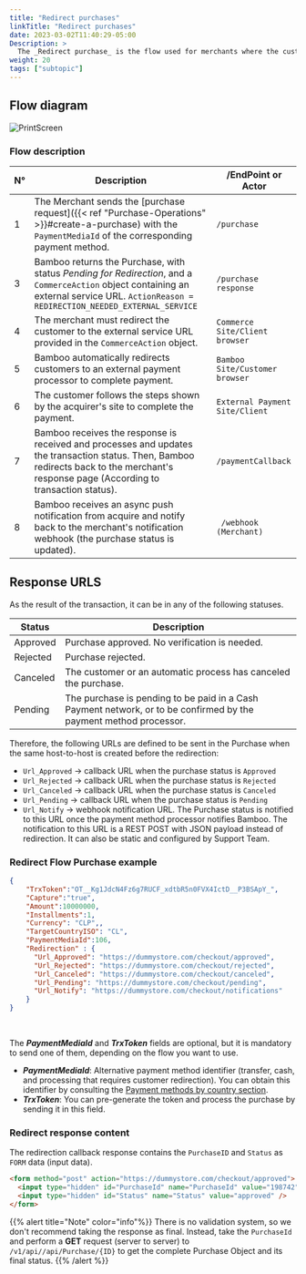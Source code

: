 ```yaml
---
title: "Redirect purchases"
linkTitle: "Redirect purchases"
date: 2023-03-02T11:40:29-05:00
Description: >
  The _Redirect purchase_ is the flow used for merchants where the customer needs to be redirected to an external page to complete the payment.
weight: 20
tags: ["subtopic"]
---
```


## Flow diagram
![PrintScreen](/assets/RedirectPurchaseFlow_en.png)

### Flow description

| N° | Description | /EndPoint or Actor |
|---|---|---|
| 1 | The Merchant sends the [purchase request]({{< ref "Purchase-Operations" >}}#create-a-purchase) with the `PaymentMediaId` of the corresponding payment method.  | `/purchase` |
| 3 | Bamboo returns the Purchase, with status _Pending for Redirection_, and a `CommerceAction` object containing an external service URL. `ActionReason = REDIRECTION_NEEDED_EXTERNAL_SERVICE` | `/purchase response` |
| 4 | The merchant must redirect the customer to the external service URL provided in the `CommerceAction` object. | `Commerce Site/Client browser` |
| 5 | Bamboo automatically redirects customers to an external payment processor to complete payment. | `Bamboo Site/Customer browser` |
| 6 | The customer follows the steps shown by the acquirer's site to complete the payment. | `External Payment Site/Client` |
| 7 | Bamboo receives the response is received and processes and updates the transaction status. Then, Bamboo redirects back to the merchant's response page (According to transaction status). | `/paymentCallback` |
| 8 | Bamboo receives an async push notification from acquire and notify back to the merchant's notification webhook (the purchase status is updated). |` /webhook (Merchant)` |

## Response URLS
As the result of the transaction, it can be in any of the following statuses.

| Status | Description |
|---|---|
| Approved | Purchase approved. No verification is needed. |
| Rejected | Purchase rejected. |
| Canceled | The customer or an automatic process has canceled the purchase. |
| Pending | The purchase is pending to be paid in a Cash Payment network, or to be confirmed by the payment method processor. |

Therefore, the following URLs are defined to be sent in the Purchase when the same host-to-host is created before the redirection: 

* `Url_Approved` → callback URL when the purchase status is `Approved` 
* `Url_Rejected` → callback URL when the purchase status is `Rejected` 
* `Url_Canceled` → callback URL when the purchase status is `Canceled` 
* `Url_Pending`  → callback URL when the purchase status is `Pending` 
* `Url_Notify`   → webhook notification URL. The Purchase status is notified to this URL once the payment method processor notifies Bamboo. The notification to this URL is a REST POST with JSON payload instead of redirection. It can also be static and configured by Support Team.

### Redirect Flow Purchase example

```json
{
    "TrxToken":"OT__Kg1JdcN4Fz6g7RUCF_xdtbR5n0FVX4IctD__P3BSApY_",
    "Capture":"true",
    "Amount":10000000,
    "Installments":1,
    "Currency": "CLP",,
    "TargetCountryISO": "CL",
    "PaymentMediaId":106,
    "Redirection" : {
      "Url_Approved": "https://dummystore.com/checkout/approved",
      "Url_Rejected": "https://dummystore.com/checkout/rejected",
      "Url_Canceled": "https://dummystore.com/checkout/canceled",
      "Url_Pending": "https://dummystore.com/checkout/pending",
      "Url_Notify": "https://dummystore.com/checkout/notifications"
    }
}
```
<br>

The _**PaymentMediaId**_ and _**TrxToken**_ fields are optional, but it is mandatory to send one of them, depending on the flow you want to use.

* _**PaymentMediaId**_: Alternative payment method identifier (transfer, cash, and processing that requires customer redirection). You can obtain this identifier by consulting the [Payment methods by country section](/docs/payment-methods.html).
* _**TrxToken**_: You can pre-generate the token and process the purchase by sending it in this field.

### Redirect response content
The redirection callback response contains the `PurchaseID` and `Status` as `FORM` data (input data).

```html
<form method="post" action="https://dummystore.com/checkout/approved">
  <input type="hidden" id="PurchaseId" name="PurchaseId" value="198742" />
  <input type="hidden" id="Status" name="Status" value="approved" />
</form>
```

{{% alert title="Note" color="info"%}}
There is no validation system, so we don't recommend taking the response as final. Instead, take the `PurchaseId` and perform a **GET** request (server to server) to `/v1/api//api/Purchase/{ID}` to get the complete Purchase Object and its final status.
{{% /alert %}}